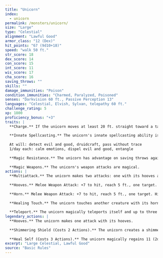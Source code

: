```yaml
---
title: "Unicorn"
index:
  - unicorn
permalink: /monsters/unicorn/
size: "Large"
type: "Celestial"
alignment: "Lawful Good"
armor_class: "12 (Dex)"
hit_points: "67 (9d10+18)"
speed: "walk 50 ft."
str_score: 18
dex_score: 14
con_score: 15
int_score: 11
wis_score: 17
cha_score: 16
saving_throws: ""
skills: ""
damage_immunities: "Poison"
condition_immunities: "Charmed, Paralyzed, Poisoned"
senses: "Darkvision 60 ft., Passive Perception 13"
languages: "Celestial, Elvish, Sylvan, telepathy 60 ft."
challenge_rating: 5
xp: 1800
proficiency_bonus: "+3"
traits: |
  **Charge.** If the unicorn moves at least 20 ft. straight toward a target and then hits it with a horn attack on the same turn, the target takes an extra 9 (2d8) piercing damage. If the target is a creature, it must succeed on a DC 15 Strength saving throw or be knocked prone.
  
  **Innate Spellcasting.** The unicorn's innate spellcasting ability is Charisma (spell save DC 14). The unicorn can innately cast the following spells, requiring no components:
  
  At will: detect evil and good, druidcraft, pass without trace
  1/day each: calm emotions, dispel evil and good, entangle
  
  **Magic Resistance.** The unicorn has advantage on saving throws against spells and other magical effects.
  
  **Magic Weapons.** The unicorn's weapon attacks are magical.
actions: |
  **Multiattack.** The unicorn makes two attacks: one with its hooves and one with its horn.
  
  **Hooves.** Melee Weapon Attack: +7 to hit, reach 5 ft., one target. Hit: 11 (2d6 + 4) bludgeoning damage.
  
  **Horn.** Melee Weapon Attack: +7 to hit, reach 5 ft., one target. Hit: 8 (1d8 + 4) piercing damage.
  
  **Healing Touch.** The unicorn touches another creature with its horn. The target magically regains 11 (2d8 + 2) hit points. In addition, the touch removes all diseases and neutralizes all poisons afflicting the target.
  
  **Teleport.** The unicorn magically teleports itself and up to three willing creatures it can see within 5 ft. of it, along with any equipment they are wearing or carrying, to a location the unicorn is familiar with, up to 1 mile away.
legendary_actions: |
  **Hooves.** The unicorn makes one attack with its hooves.
  
  **Shimmering Shield (Costs 2 Actions).** The unicorn creates a shimmering, magical field around itself or another creature it can see within 60 ft. of it. The target gains a +2 bonus to AC until the end of the unicorn's next turn.
  
  **Heal Self (Costs 3 Actions).** The unicorn magically regains 11 (2d8 + 2) hit points.
excerpt: "Large Celestial, Lawful Good"
source: "Basic Rules"
---
```

